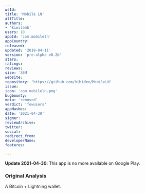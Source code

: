 ```yaml
---
wsId: 
title: 'Mobile LN'
altTitle: 
authors:
- 'kiwilamb'
users: 10
appId: 'com.mobileln'
appCountry: 
released: 
updated: '2019-04-11'
version: 'pre-alpha v0.2b'
stars: 
ratings: 
reviews: 
size: '38M'
website: 
repository: 'https://github.com/hihidev/MobileLN'
issue: 
icon: 'com.mobileln.png'
bugbounty: 
meta: 'removed'
verdict: 'fewusers'
appHashes: 
date: '2021-04-30'
signer: 
reviewArchive: 
twitter: 
social: 
redirect_from: 
developerName: 
features: 

---
```


**Update 2021-04-30**: This app is no more available on Google Play.

### Original Analysis

A Bitcoin + Lightning wallet.

